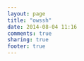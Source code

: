 ```yaml
---
layout: page
title: "owssh"
date: 2014-08-04 11:16
comments: true
sharing: true
footer: true
---
```

